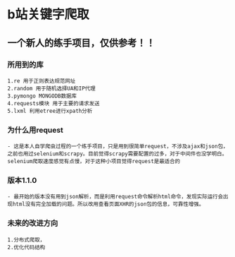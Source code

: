 # b站关键字爬取
## 一个新人的练手项目，仅供参考！！
### 所用到的库
    1.re 用于正则表达规范网址
    2.random 用于随机选择UA和IP代理
    3.pymongo MONGODB数据库
    4.requests模块 用于主要的请求发送
    5.lxml 利用etree进行xpath分析
### 为什么用request
    - 这是本人自学爬虫过程的一个练手项目，只是用到很简单request，不涉及ajax和json包，之前也用过selenium和scrapy。目前觉得scrapy需要配置的过多，对于中间件也没学明白。selenium爬取速度感觉有点慢，对于这种小项目觉得request是最适合的
### 版本1.1.0
    - 最开始的版本没有用到json解析，而是利用request命令解析html命令，发现实际运行会出现html没有完全加载的问题。所以改用查看页面XHR的json包的信息，可靠性增强。
### 未来的改进方向
    1.分布式爬取，
    2.优化代码结构
